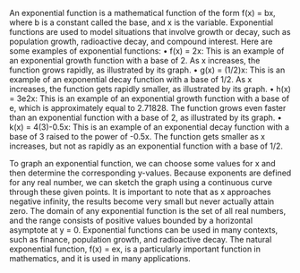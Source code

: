 An exponential function is a mathematical function of the form f(x) = bx, where b is a constant called the base, and x is the variable. Exponential functions are used to model situations that involve growth or decay, such as population growth, radioactive decay, and compound interest. Here are some examples of exponential functions:
•	f(x) = 2x: This is an example of an exponential growth function with a base of 2. As x increases, the function grows rapidly, as illustrated by its graph.
•	g(x) = (1/2)x: This is an example of an exponential decay function with a base of 1/2. As x increases, the function gets rapidly smaller, as illustrated by its graph.
•	h(x) = 3e2x: This is an example of an exponential growth function with a base of e, which is approximately equal to 2.71828. The function grows even faster than an exponential function with a base of 2, as illustrated by its graph.
•	k(x) = 4(3)-0.5x: This is an example of an exponential decay function with a base of 3 raised to the power of -0.5x. The function gets smaller as x increases, but not as rapidly as an exponential function with a base of 1/2.

To graph an exponential function, we can choose some values for x and then determine the corresponding y-values. Because exponents are defined for any real number, we can sketch the graph using a continuous curve through these given points. It is important to note that as x approaches negative infinity, the results become very small but never actually attain zero. The domain of any exponential function is the set of all real numbers, and the range consists of positive values bounded by a horizontal asymptote at y = 0. Exponential functions can be used in many contexts, such as finance, population growth, and radioactive decay. The natural exponential function, f(x) = ex, is a particularly important function in mathematics, and it is used in many applications.
